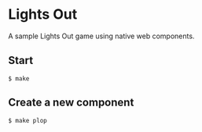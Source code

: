 # Lights Out

A sample Lights Out game using native web components.

## Start
```
$ make

```


## Create a new component
```
$ make plop
```
